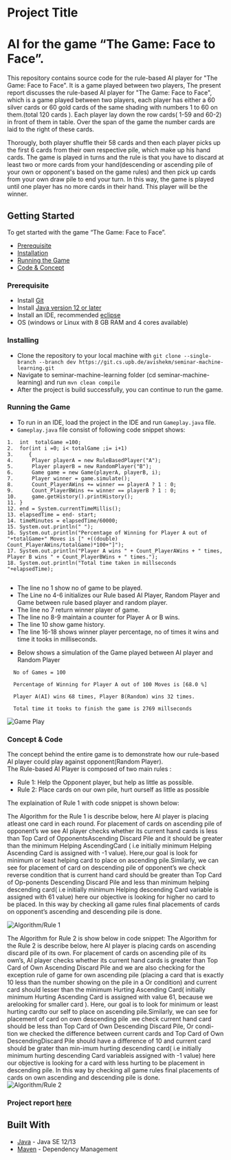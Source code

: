 # Project Title

# AI for the game “The Game: Face to Face”.
This repository contains source code for the rule-based AI player for "The Game: Face to Face". It is a game played between two players, The present report discusses the rule-based AI player for "The Game: Face to Face", which is a game played between two players, each player has either a 60 silver cards or 60 gold cards of the same shading with numbers 1 to 60 on them.(total 120 cards ).
Each player lay down the row cards( 1-59 and 60-2) in front of them in table. 
Over the span of the game the number cards are laid to the right of these cards.

Thorougly, both player shuffle their 58 cards and then each player  picks up the first 6 cards from their own respective pile, which make up his hand cards.
The game is played in turns and the rule is that you have to discard at least two or more cards from your hand(descending or ascending pile of your own or opponent's based on the game rules) and then pick up cards from your own draw pile to end your turn.
In this way, the game is played until one player has no more cards in their hand.
This player will be the winner.
## Getting Started

To get started with the game “The Game: Face to Face”.
- [Prerequisite]()
- [Installation]()
- [Running the Game]()
- [Code & Concept]() 

### Prerequisite



* Install [Git](https://git-scm.com/downloads)
* Install [Java version 12 or later](https://www.oracle.com/java/technologies/javase/jdk12-archive-downloads.html)
* Install an IDE, recommended [eclipse](https://www.eclipse.org/downloads/)
* OS (windows or Linux with 8 GB RAM and 4 cores available)


### Installing

* Clone the repository to your local machine with ```git clone --single-branch --branch dev https://git.cs.upb.de/avishekm/seminar-machine-learning.git```
* Navigate to seminar-machine-learning folder (cd seminar-machine-learning) and run ``` mvn clean compile ```
* After the project is build successfully, you can continue to run the game. 

### Running the Game
 * To run in an IDE, load the project in the IDE and run ``` Gameplay.java ``` file.<br>
 * ``` Gameplay.java ``` file consist of following code snippet shows:
 ```
1.  int  totalGame =100;
2.  for(int i =0; i< totalGame ;i= i+1) 
3.     {
4.	    Player playerA = new RuleBasedPlayer("A");
5.	    Player playerB = new RandomPlayer("B");
6.	    Game game = new Game(playerA, playerB, i);
7.	    Player winner = game.simulate();
8.	    Count_PlayerAWins += winner == playerA ? 1 : 0;
9.	    Count_PlayerBWins += winner == playerB ? 1 : 0;
10.	    game.getHistory().printHistory();
11.	}
12.	end = System.currentTimeMillis();
13.	elapsedTime = end- start;
14.	timeMinutes = elapsedTime/60000;
15.	System.out.println(" "); 
16.	System.out.println("Percentage of Winning for Player A out of "+totalGame+" Moves is [" +((double) Count_PlayerAWins/totalGame)*100+"]");
17.	System.out.println("Player A wins " + Count_PlayerAWins + " times, Player B wins " + Count_PlayerBWins + " times.");
18.	System.out.println("Total time taken in millseconds "+elapsedTime);
	
 ```
- The line no 1 show no of game to be played.
- The Line no 4-6 initializes our Rule based AI Player, Random Player and Game between rule based player and random player.
- The line no 7 return winner player of game.
- The line no 8-9 maintain a counter for Player A or B wins.
- The line 10 show game history.
- The line 16-18 shows winner player percentage, no of times it wins and time it tooks in milliseconds.
 * Below shows a simulation of the Game played between AI player and Random Player
 ```
   No of Games = 100
 ```
 ``` 
   Percentage of Winning for Player A out of 100 Moves is [68.0 %]
 ```
 ```
   Player A(AI) wins 68 times, Player B(Random) wins 32 times.
 ```  
 ```
   Total time it tooks to finish the game is 2769 millseconds
 ```
   ![Game Play](images/Gameplay.gif)
### Concept & Code 
The concept behind the entire game is to demonstrate how our rule-based AI player could play against opponent(Random Player).<br>
The Rule-based AI Player is composed of two main rules :<br>
- Rule 1:  Help the Opponent player, but help as little as possible.
- Rule 2:  Place cards on our own pile, hurt ourself as little as possible <br> 

The explaination of Rule 1 with code snippet is shown below:<br>

The Algorithm for the Rule 1 is describe below, here AI player is placing atleast one card  in  each  round.   For  placement  of  cards  on  ascending  pile  of  opponent’s  we  see AI  player  checks  whether  its  current  hand  cards  is  less  than  Top  Card  of  OpponentsAscending Discard Pile and it should be greater than the minimum Helping AscendingCard ( i.e initially minimum Helping Ascending Card is assigned with -1 value).  Here,our goal is look for minimum or least helping card to place on ascending pile.Similarly, we can see for placement of card on descending pile of opponent’s we check reverse  condition  that  is  current  hand  card  should  be  greater  than  Top  Card  of  Op-ponents Descending Discard Pile and less than minimum helping descending card( i.e initially minimum Helping descending Card variable is assigned with 61 value) here our objective is looking for higher no card to be placed. In this way by checking all game rules final placements of cards on opponent’s ascending and descending pile is done.

![Algorithm/Rule 1](images/Algorithm-Rule-1.gif) <br>



The Algorithm for Rule 2 is show below in code snippet:
The Algorithm for the Rule 2 is describe below,  here AI player is placing cards on ascending discard pile of its own. For placement of cards on ascending pile of its own’s, AI player checks whether its current hand cards is greater than Top Card of Own Ascending Discard Pile and we are also checking for the exception rule of game for own ascending pile (placing a card that is exactly 10 less than the number showing on the pile in a Or condition) and current card should lesser than the minimum Hurting Ascending Card( initially minimum Hurting Ascending Card is assigned with value 61, because we arelooking for smaller card ).  Here, our goal is to look for minimum or least hurting cardto our self to place on ascending pile.Similarly, we can see for placement of card on own descending pile .we check current hand  card  should  be  less  than  Top  Card  of  Own  Descending  Discard  Pile,  Or  condi-tion we checked the difference between current cards and Top Card of Own DescendingDiscard Pile should have a difference of 10 and current card should be grater than min-imum hurting descending card( i.e initially minimum hurting descending Card variableis assigned with -1 value) here our objective is looking for a card with less hurting to be placement in descending pile. In this way by checking all game rules final placements of cards on own ascending and descending pile is done.<br>
![Algorithm/Rule 2](images/Algorithm-Rule-2.gif)
### Project report [here](https://git.cs.upb.de/avishekm/seminar-machine-learning/blob/master/Report/Report_Ml_AI_Game_Seminar.pdf) 
## Built With
* [Java](https://www.oracle.com/java/technologies/javase-downloads.html) - Java SE 12/13
* [Maven](https://maven.apache.org/) - Dependency Management


